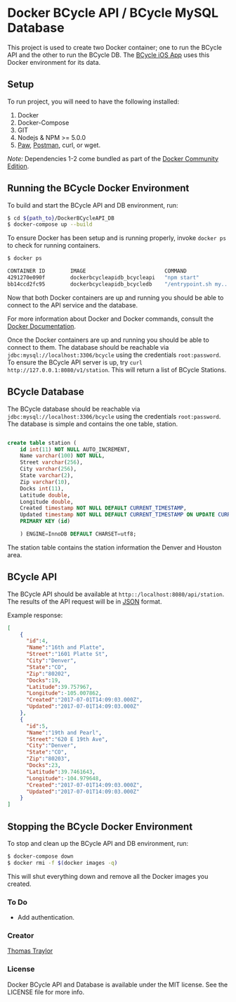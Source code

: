# Docker BCycle API / BCycle MySQL Database

This project is used to create two Docker container; one to run the BCycle API and the other to run the BCycle DB. 
The [BCycle iOS App](https://github.com/tstraylor/BCycle-App) uses this Docker environment for its data.

## Setup

To run project, you will need to have the following installed:

1. Docker
2. Docker-Compose
3. GIT
4. Nodejs & NPM >= 5.0.0
5. [Paw](https://paw.cloud), [Postman](https://www.getpostman.com), curl, or wget.


*Note:* Dependencies 1-2 come bundled as part of the [Docker Community Edition](https://store.docker.com/search?offering=community&type=edition).

## Running the BCycle Docker Environment

To build and start the BCycle API and DB environment, run: 
```bash
$ cd ${path_to}/DockerBCycleAPI_DB
$ docker-compose up --build
```

To ensure Docker has been setup and is running properly, invoke `docker ps` to check for running containers.

```bash
$ docker ps

CONTAINER ID        IMAGE                         COMMAND                  CREATED             STATUS              PORTS                    NAMES
4291270e090f        dockerbcycleapidb_bcycleapi   "npm start"              4 minutes ago       Up 4 minutes        0.0.0.0:8080->8080/tcp   dockerbcycleapidb_bcycleapi_1
bb14ccd2fc95        dockerbcycleapidb_bcycledb    "/entrypoint.sh my..."   4 minutes ago       Up 4 minutes        0.0.0.0:3306->3306/tcp   dockerbcycleapidb_bcycledb_1
```
Now that both Docker containers are up and running you should be able to connect to the API service and the database.

For more information about Docker and Docker commands, consult the [Docker Documentation](https://docs.docker.com).

Once the Docker containers are up and running you should be able to connect
to them.  The database should be reachable via `jdbc:mysql://localhost:3306/bcycle` using the credentials `root:password`. 
To ensure the BCycle API server is up, try `curl http://127.0.0.1:8080/v1/station`.  This will return a list of BCycle Stations.


## BCycle Database
The BCycle database should be reachable via `jdbc:mysql://localhost:3306/bcycle` using the credentials `root:password`.  
The database is simple and contains the one table, station.

```sql

create table station (
    id int(11) NOT NULL AUTO_INCREMENT,
    Name varchar(100) NOT NULL,
    Street varchar(256),
    City varchar(256),
    State varchar(2),
    Zip varchar(10),
    Docks int(11),
    Latitude double,
    Longitude double,
    Created timestamp NOT NULL DEFAULT CURRENT_TIMESTAMP,
    Updated timestamp NOT NULL DEFAULT CURRENT_TIMESTAMP ON UPDATE CURRENT_TIMESTAMP,
    PRIMARY KEY (id)

    ) ENGINE=InnoDB DEFAULT CHARSET=utf8;

```

The station table contains the station information the Denver and Houston area.

## BCycle API

The BCycle API should be available at ``http::/localhost:8080/api/station``.  The results of the API request will 
be in [JSON](http://www.json.org) format.

Example response:
```json
[
    {
      "id":4,
      "Name":"16th and Platte",
      "Street":"1601 Platte St",
      "City":"Denver",
      "State":"CO",
      "Zip":"80202",
      "Docks":19,
      "Latitude":39.757967,
      "Longitude":-105.007862,
      "Created":"2017-07-01T14:09:03.000Z",
      "Updated":"2017-07-01T14:09:03.000Z"
    },
    {
      "id":5,
      "Name":"19th and Pearl",
      "Street":"620 E 19th Ave",
      "City":"Denver",
      "State":"CO",
      "Zip":"80203",
      "Docks":23,
      "Latitude":39.7461643,
      "Longitude":-104.979648,
      "Created":"2017-07-01T14:09:03.000Z",
      "Updated":"2017-07-01T14:09:03.000Z"
    }
]
```

## Stopping the BCycle Docker Environment

To stop and clean up the BCycle API and DB environment, run:
```bash
$ docker-compose down
$ docker rmi -f $(docker images -q)
```
This will shut everything down and remove all the Docker images you created.

### To Do
* Add authentication.

### Creator

[Thomas Traylor](http://github.com/tstraylor)

### License

Docker BCycle API and Database is available under the MIT license. See the LICENSE file for more info.

